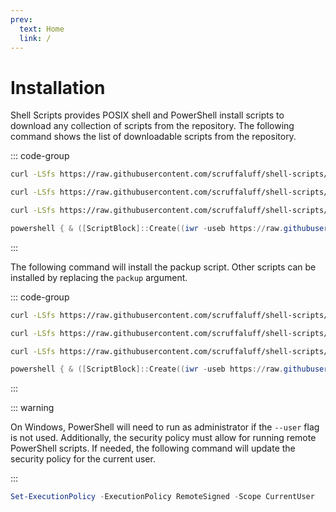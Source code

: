 ```yaml
---
prev:
  text: Home
  link: /
---
```


# Installation

Shell Scripts provides POSIX shell and PowerShell install scripts to download
any collection of scripts from the repository. The following command shows the
list of downloadable scripts from the repository.

::: code-group

```sh [FreeBSD]
curl -LSfs https://raw.githubusercontent.com/scruffaluff/shell-scripts/main/install.sh | sh -s -- --list
```

```sh [Linux]
curl -LSfs https://raw.githubusercontent.com/scruffaluff/shell-scripts/main/install.sh | sh -s -- --list
```

```sh [MacOS]
curl -LSfs https://raw.githubusercontent.com/scruffaluff/shell-scripts/main/install.sh | sh -s -- --list
```

```powershell [Windows]
powershell { & ([ScriptBlock]::Create((iwr -useb https://raw.githubusercontent.com/scruffaluff/shell-scripts/main/install.ps1))) --list }
```

:::

The following command will install the packup script. Other scripts can be
installed by replacing the `packup` argument.

::: code-group

```sh [FreeBSD]
curl -LSfs https://raw.githubusercontent.com/scruffaluff/shell-scripts/main/install.sh | sh -s -- packup
```

```sh [Linux]
curl -LSfs https://raw.githubusercontent.com/scruffaluff/shell-scripts/main/install.sh | sh -s -- packup
```

```sh [MacOS]
curl -LSfs https://raw.githubusercontent.com/scruffaluff/shell-scripts/main/install.sh | sh -s -- packup
```

```powershell [Windows]
powershell { & ([ScriptBlock]::Create((iwr -useb https://raw.githubusercontent.com/scruffaluff/shell-scripts/main/install.ps1))) packup }
```

:::

::: warning

On Windows, PowerShell will need to run as administrator if the `--user` flag is
not used. Additionally, the security policy must allow for running remote
PowerShell scripts. If needed, the following command will update the security
policy for the current user.

:::

```powershell
Set-ExecutionPolicy -ExecutionPolicy RemoteSigned -Scope CurrentUser
```

